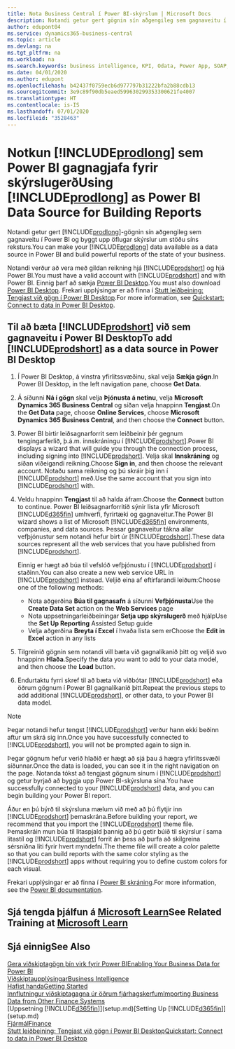 ```yaml
---
title: Nota Business Central í Power BI-skýrslum | Microsoft Docs
description: Notandi getur gert gögnin sín aðgengileg sem gagnaveitu í Power BI og byggt upp öflugar skýrslur um stöðu síns reksturs.
author: edupont04
ms.service: dynamics365-business-central
ms.topic: article
ms.devlang: na
ms.tgt_pltfrm: na
ms.workload: na
ms.search.keywords: business intelligence, KPI, Odata, Power App, SOAP, analysis
ms.date: 04/01/2020
ms.author: edupont
ms.openlocfilehash: b42437f0759ecb6d977797b31222bfa2b88cdb13
ms.sourcegitcommit: 3e9c89f90db5eaed599630299353300621fe4007
ms.translationtype: HT
ms.contentlocale: is-IS
ms.lasthandoff: 07/01/2020
ms.locfileid: "3528463"
---
```

# <a name="using-prodlong-as-power-bi-data-source-for-building-reports"></a><span data-ttu-id="1df19-103">Notkun [!INCLUDE[prodlong](includes/prodlong.md)] sem Power BI gagnagjafa fyrir skýrslugerð</span><span class="sxs-lookup"><span data-stu-id="1df19-103">Using [!INCLUDE[prodlong](includes/prodlong.md)] as Power BI Data Source for Building Reports</span></span>

<span data-ttu-id="1df19-104">Notandi getur gert [!INCLUDE[prodlong](includes/prodlong.md)]-gögnin sín aðgengileg sem gagnaveitu í Power BI og byggt upp öflugar skýrslur um stöðu síns reksturs.</span><span class="sxs-lookup"><span data-stu-id="1df19-104">You can make your [!INCLUDE[prodlong](includes/prodlong.md)] data available as a data source in Power BI and build powerful reports of the state of your business.</span></span>  

<span data-ttu-id="1df19-105">Notandi verður að vera með gildan reikning hjá [!INCLUDE[prodshort](includes/prodshort.md)] og hjá Power BI.</span><span class="sxs-lookup"><span data-stu-id="1df19-105">You must have a valid account with [!INCLUDE[prodshort](includes/prodshort.md)] and with Power BI.</span></span> <span data-ttu-id="1df19-106">Einnig þarf að sækja [Power BI Desktop](https://powerbi.microsoft.com/desktop/).</span><span class="sxs-lookup"><span data-stu-id="1df19-106">You must also download [Power BI Desktop](https://powerbi.microsoft.com/desktop/).</span></span> <span data-ttu-id="1df19-107">Frekari upplýsingar er að finna í [Stutt leiðbeining: Tengjast við gögn í Power BI Desktop](/power-bi/desktop-quickstart-connect-to-data).</span><span class="sxs-lookup"><span data-stu-id="1df19-107">For more information, see [Quickstart: Connect to data in Power BI Desktop](/power-bi/desktop-quickstart-connect-to-data).</span></span>  

## <a name="to-add-prodshort-as-a-data-source-in-power-bi-desktop"></a><span data-ttu-id="1df19-108">Til að bæta [!INCLUDE[prodshort](includes/prodshort.md)] við sem gagnaveitu í Power BI Desktop</span><span class="sxs-lookup"><span data-stu-id="1df19-108">To add [!INCLUDE[prodshort](includes/prodshort.md)] as a data source in Power BI Desktop</span></span>

1. <span data-ttu-id="1df19-109">Í Power BI Desktop, á vinstra yfirlitssvæðinu, skal velja **Sækja gögn**.</span><span class="sxs-lookup"><span data-stu-id="1df19-109">In Power BI Desktop, in the left navigation pane, choose **Get Data**.</span></span>
2. <span data-ttu-id="1df19-110">Á síðunni **Ná í gögn** skal velja **Þjónusta á netinu**, velja **Microsoft Dynamics 365 Business Central** og síðan velja hnappinn **Tengjast**.</span><span class="sxs-lookup"><span data-stu-id="1df19-110">On the **Get Data** page, choose **Online Services**, choose **Microsoft Dynamics 365 Business Central**, and then choose the **Connect** button.</span></span>
3. <span data-ttu-id="1df19-111">Power BI birtir leiðsagnarforrit sem leiðbeinir þér gegnum tengingarferlið, þ.á.m. innskráningu í [!INCLUDE[prodshort](includes/prodshort.md)].</span><span class="sxs-lookup"><span data-stu-id="1df19-111">Power BI displays a wizard that will guide you through the connection process, including signing into [!INCLUDE[prodshort](includes/prodshort.md)].</span></span> <span data-ttu-id="1df19-112">Velja skal **Innskráning** og síðan viðeigandi reikning.</span><span class="sxs-lookup"><span data-stu-id="1df19-112">Choose **Sign in**, and then choose the relevant account.</span></span> <span data-ttu-id="1df19-113">Notaðu sama reikning og þú skráir þig inn í [!INCLUDE[prodshort](includes/prodshort.md)] með.</span><span class="sxs-lookup"><span data-stu-id="1df19-113">Use the same account that you sign into [!INCLUDE[prodshort](includes/prodshort.md)] with.</span></span>
4. <span data-ttu-id="1df19-114">Veldu hnappinn **Tengjast** til að halda áfram.</span><span class="sxs-lookup"><span data-stu-id="1df19-114">Choose the **Connect** button to continue.</span></span> <span data-ttu-id="1df19-115">Power BI leiðsagnarforritið sýnir lista yfir Microsoft [!INCLUDE[d365fin](includes/d365fin_md.md)] umhverfi, fyrirtæki og gagnaveitur.</span><span class="sxs-lookup"><span data-stu-id="1df19-115">The Power BI wizard shows a list of Microsoft [!INCLUDE[d365fin](includes/d365fin_md.md)] environments, companies, and data sources.</span></span> <span data-ttu-id="1df19-116">Þessar gagnaveitur tákna allar vefþjónustur sem notandi hefur birt úr [!INCLUDE[prodshort](includes/prodshort.md)].</span><span class="sxs-lookup"><span data-stu-id="1df19-116">These data sources represent all the web services that you have published from [!INCLUDE[prodshort](includes/prodshort.md)].</span></span>

    <span data-ttu-id="1df19-117">Einnig er hægt að búa til vefslóð vefþjónustu í [!INCLUDE[prodshort](includes/prodshort.md)] í staðinn.</span><span class="sxs-lookup"><span data-stu-id="1df19-117">You can also create a new web service URL in [!INCLUDE[prodshort](includes/prodshort.md)] instead.</span></span> <span data-ttu-id="1df19-118">Veljið eina af eftirfarandi leiðum:</span><span class="sxs-lookup"><span data-stu-id="1df19-118">Choose one of the following methods:</span></span>

      - <span data-ttu-id="1df19-119">Nota aðgerðina **Búa til gagnasafn** á síðunni **Vefþjónusta**</span><span class="sxs-lookup"><span data-stu-id="1df19-119">Use the **Create Data Set** action on the **Web Services** page</span></span>
      - <span data-ttu-id="1df19-120">Nota uppsetningarleiðbeiningar **Setja upp skýrslugerð** með hjálp</span><span class="sxs-lookup"><span data-stu-id="1df19-120">Use the **Set Up Reporting** Assisted Setup guide</span></span>
      - <span data-ttu-id="1df19-121">Velja aðgerðina **Breyta í Excel** í hvaða lista sem er</span><span class="sxs-lookup"><span data-stu-id="1df19-121">Choose the **Edit in Excel** action in any lists</span></span>

5. <span data-ttu-id="1df19-122">Tilgreinið gögnin sem notandi vill bæta við gagnalíkanið þitt og veljið svo hnappinn **Hlaða**.</span><span class="sxs-lookup"><span data-stu-id="1df19-122">Specify the data you want to add to your data model, and then choose the **Load** button.</span></span>
6. <span data-ttu-id="1df19-123">Endurtaktu fyrri skref til að bæta við viðbótar [!INCLUDE[prodshort](includes/prodshort.md)] eða öðrum gögnum í Power BI gagnalíkanið þitt.</span><span class="sxs-lookup"><span data-stu-id="1df19-123">Repeat the previous steps to add additional [!INCLUDE[prodshort](includes/prodshort.md)], or other data, to your Power BI data model.</span></span>

> [!NOTE]  
> <span data-ttu-id="1df19-124">Þegar notandi hefur tengst [!INCLUDE[prodshort](includes/prodshort.md)] verður hann ekki beðinn aftur um skrá sig inn.</span><span class="sxs-lookup"><span data-stu-id="1df19-124">Once you have successfully connected to [!INCLUDE[prodshort](includes/prodshort.md)], you will not be prompted again to sign in.</span></span>

<span data-ttu-id="1df19-125">Þegar gögnum hefur verið hlaðið er hægt að sjá þau á hægra yfirlitssvæði síðunnar.</span><span class="sxs-lookup"><span data-stu-id="1df19-125">Once the data is loaded, you can see it in the right navigation on the page.</span></span> <span data-ttu-id="1df19-126">Notanda tókst að tengjast gögnum sínum í [!INCLUDE[prodshort](includes/prodshort.md)] og getur byrjað að byggja upp Power BI-skýrsluna sína.</span><span class="sxs-lookup"><span data-stu-id="1df19-126">You have successfully connected to your [!INCLUDE[prodshort](includes/prodshort.md)] data, and you can begin building your Power BI report.</span></span>  

<span data-ttu-id="1df19-127">Áður en þú býrð til skýrsluna mælum við með að þú flytjir inn [!INCLUDE[prodshort](includes/prodshort.md)] þemaskrána.</span><span class="sxs-lookup"><span data-stu-id="1df19-127">Before building your report, we recommend that you import the [!INCLUDE[prodshort](includes/prodshort.md)] theme file.</span></span>  <span data-ttu-id="1df19-128">Þemaskráin mun búa til litaspjald þannig að þú getir búið til skýrslur í sama litastíl og [!INCLUDE[prodshort](includes/prodshort.md)] forrit án þess að þurfa að skilgreina sérsniðna liti fyrir hvert myndefni.</span><span class="sxs-lookup"><span data-stu-id="1df19-128">The theme file will create a color palette so that you can build reports with the same color styling as the [!INCLUDE[prodshort](includes/prodshort.md)] apps without requiring you to define custom colors for each visual.</span></span>

<span data-ttu-id="1df19-129">Frekari upplýsingar er að finna í [Power BI skráning](/power-bi/consumer/).</span><span class="sxs-lookup"><span data-stu-id="1df19-129">For more information, see the [Power BI documentation](/power-bi/consumer/).</span></span>

## <a name="see-related-training-at-microsoft-learn"></a><span data-ttu-id="1df19-130">Sjá tengda þjálfun á [Microsoft Learn](/learn/modules/configure-powerbi-excel-dynamics-365-business-central/index)</span><span class="sxs-lookup"><span data-stu-id="1df19-130">See Related Training at [Microsoft Learn](/learn/modules/configure-powerbi-excel-dynamics-365-business-central/index)</span></span>

## <a name="see-also"></a><span data-ttu-id="1df19-131">Sjá einnig</span><span class="sxs-lookup"><span data-stu-id="1df19-131">See Also</span></span>

[<span data-ttu-id="1df19-132">Gera viðskiptagögn þín virk fyrir Power BI</span><span class="sxs-lookup"><span data-stu-id="1df19-132">Enabling Your Business Data for Power BI</span></span>](admin-powerbi.md)  
[<span data-ttu-id="1df19-133">Viðskiptaupplýsingar</span><span class="sxs-lookup"><span data-stu-id="1df19-133">Business Intelligence</span></span>](bi.md)  
[<span data-ttu-id="1df19-134">Hafist handa</span><span class="sxs-lookup"><span data-stu-id="1df19-134">Getting Started</span></span>](product-get-started.md)  
[<span data-ttu-id="1df19-135">Innflutningur viðskiptagagna úr öðrum fjárhagskerfum</span><span class="sxs-lookup"><span data-stu-id="1df19-135">Importing Business Data from Other Finance Systems</span></span>](across-import-data-configuration-packages.md)  
<span data-ttu-id="1df19-136">[Uppsetning [!INCLUDE[d365fin](includes/d365fin_md.md)]](setup.md)</span><span class="sxs-lookup"><span data-stu-id="1df19-136">[Setting Up [!INCLUDE[d365fin](includes/d365fin_md.md)]](setup.md)</span></span>  
[<span data-ttu-id="1df19-137">Fjármál</span><span class="sxs-lookup"><span data-stu-id="1df19-137">Finance</span></span>](finance.md)  
[<span data-ttu-id="1df19-138">Stutt leiðbeining: Tengjast við gögn í Power BI Desktop</span><span class="sxs-lookup"><span data-stu-id="1df19-138">Quickstart: Connect to data in Power BI Desktop</span></span>](/power-bi/desktop-quickstart-connect-to-data)  
